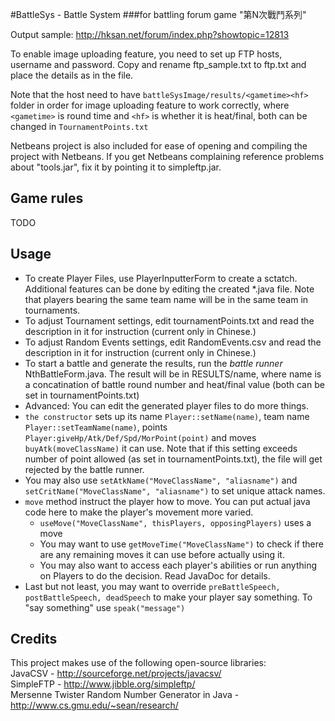 #BattleSys - Battle System 
###for battling forum game "第N次戰鬥系列"

Output sample: http://hksan.net/forum/index.php?showtopic=12813

To enable image uploading feature, you need to set up FTP hosts, username and password. Copy and rename ftp_sample.txt to ftp.txt and place the details as in the file. 


Note that the host need to have `battleSysImage/results/<gametime><hf>` folder in order for image uploading feature to work correctly, where `<gametime>` is round time and `<hf>` is whether it is heat/final, both can be changed in `TournamentPoints.txt`

Netbeans project is also included for ease of opening and compiling the project with Netbeans. If you get Netbeans complaining reference problems about "tools.jar", fix it by pointing it to simpleftp.jar.

## Game rules

TODO

## Usage

- To create Player Files, use PlayerInputterForm to create a sctatch. Additional features can be done by editing the created *.java file. Note that players bearing the same team name will be in the same team in tournaments.
- To adjust Tournament settings, edit tournamentPoints.txt and read the description in it for instruction (current only in Chinese.)
- To adjust Random Events settings, edit RandomEvents.csv and read the description in it for instruction (current only in Chinese.)
- To start a battle and generate the results, run the _battle runner_ NthBattleForm.java. The result will be in RESULTS/name, where name is a concatination of battle round number and heat/final value (both can be set in tournamentPoints.txt)
- Advanced: You can edit the generated player files to do more things.
- `the constructor` sets up its name `Player::setName(name)`, team name `Player::setTeamName(name)`, points `Player:giveHp/Atk/Def/Spd/MorPoint(point)` and moves `buyAtk(moveClassName)` it can use. Note that if this setting exceeds number of point allowed (as set in tournamentPoints.txt), the file will get rejected by the battle runner.
- You may also use `setAtkName("MoveClassName", "aliasname")` and `setCritName("MoveClassName", "aliasname")` to set unique attack names.
- `move` method instruct the player how to move. You can put actual java code here to make the player's movement more varied.
  - `useMove("MoveClassName", thisPlayers, opposingPlayers)` uses a move
  - You may want to use `getMoveTime("MoveClassName")` to check if there are any remaining moves it can use before actually using it.
  - You may also want to access each player's abilities or run anything on Players to do the decision. Read JavaDoc for details.
- Last but not least, you may want to override `preBattleSpeech, postBattleSpeech, deadSpeech` to make your player say something. To "say something" use `speak("message")`

## Credits

This project makes use of the following open-source libraries:    
JavaCSV - http://sourceforge.net/projects/javacsv/    
SimpleFTP - http://www.jibble.org/simpleftp/    
Mersenne Twister Random Number Generator in Java - http://www.cs.gmu.edu/~sean/research/
